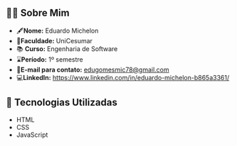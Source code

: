 

## 👨‍🎓 Sobre Mim

- 🖋**Nome:** Eduardo Michelon  
- 🏤**Faculdade:** UniCesumar  
- 📚 **Curso:** Engenharia de Software 
- ⌛**Período:** 1º semestre 
- 💭**E-mail para contato:** edugomesmic78@gmail.com
- 💻**LinkedIn:** https://www.linkedin.com/in/eduardo-michelon-b865a3361/

## 🚀 Tecnologias Utilizadas

- HTML
- CSS
- JavaScript
